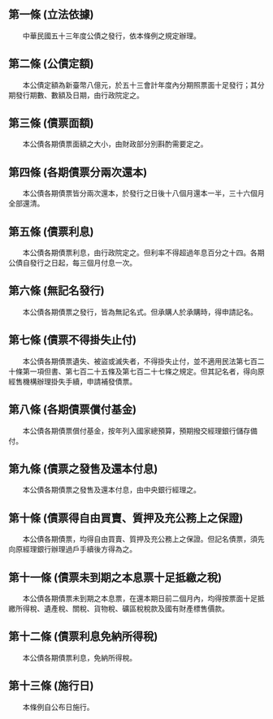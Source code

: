第一條 (立法依據)
-----------------
　　中華民國五十三年度公債之發行，依本條例之規定辦理。  


第二條 (公債定額)
-----------------
　　本公債定額為新臺幣八億元，於五十三會計年度內分期照票面十足發行；其分期發行期數、數額及日期，由行政院定之。  


第三條 (債票面額)
-----------------
　　本公債各期債票面額之大小，由財政部分別斟酌需要定之。  


第四條 (各期債票分兩次還本)
---------------------------
　　本公債各期債票皆分兩次還本，於發行之日後十八個月還本一半，三十六個月全部還清。  


第五條 (債票利息)
-----------------
　　本公債各期債票利息，由行政院定之。但利率不得超過年息百分之十四。各期公債自發行之日起，每三個月付息一次。  


第六條 (無記名發行)
-------------------
　　本公債各期債票之發行，皆為無記名式。但承購人於承購時，得申請記名。  


第七條 (債票不得掛失止付)
-------------------------
　　本公債各期債票遺失、被盜或滅失者，不得掛失止付，並不適用民法第七百二十條第一項但書、第七百二十五條及第七百二十七條之規定。但其記名者，得向原經售機構辦理掛失手續，申請補發債票。  


第八條 (各期債票償付基金)
-------------------------
　　本公債各期債票償付基金，按年列入國家總預算，預期撥交經理銀行儲存備付。  


第九條 (債票之發售及還本付息)
-----------------------------
　　本公債各期債票之發售及還本付息，由中央銀行經理之。  


第十條 (債票得自由買賣、質押及充公務上之保證)
---------------------------------------------
　　本公債各期債票，均得自由買賣、質押及充公務上之保證。但記名債票，須先向原經理銀行辦理過戶手續後方得為之。  


第十一條 (債票未到期之本息票十足抵繳之稅)
-----------------------------------------
　　本公債各期債票未到期之本息票，在還本期日前二個月內，均得按票面十足抵繳所得稅、遺產稅、關稅、貨物稅、礦區稅稅款及國有財產標售價款。  


第十二條 (債票利息免納所得稅)
-----------------------------
　　本公債各期債票利息，免納所得稅。  


第十三條 (施行日)
-----------------
　　本條例自公布日施行。